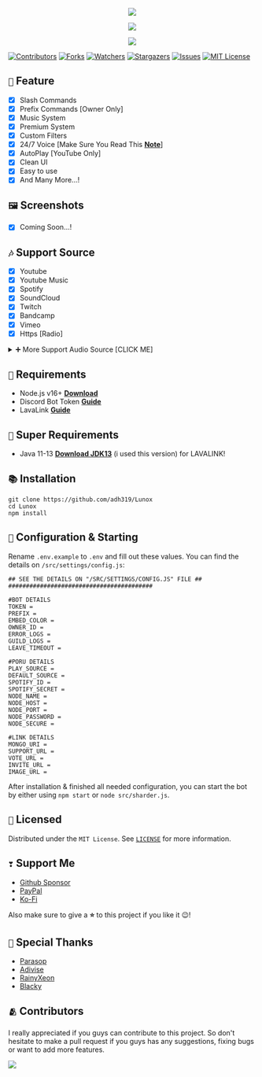 <p align="center">
<img src="https://capsule-render.vercel.app/api?type=waving&color=gradient&height=200&section=header&text=Lunox&fontSize=80&fontAlignY=35&animation=twinkling&fontColor=gradient"/> </a> 
</p>

<p align="center"> 
  <a href="https://ko-fi.com/adh319" target="_blank"> <img src="https://ko-fi.com/img/githubbutton_sm.svg"/> </a> 
</p>

<p align="center"> 
  <a href="https://discord.gg/kNdSkHchzH" target="_blank"> <img src="https://discordapp.com/api/guilds/1025846112399138917/widget.png?style=banner2"/> </a> 
</p>

[![Contributors][contributors-shield]][contributors-url]
[![Forks][forks-shield]][forks-url]
[![Watchers][watchers-shield]][watchers-url]
[![Stargazers][stars-shield]][stars-url]
[![Issues][issues-shield]][issues-url]
[![MIT License][license-shield]][license-url]

## `📑` Feature
- [x] Slash Commands
- [x] Prefix Commands [Owner Only]
- [x] Music System
- [x] Premium System
- [x] Custom Filters
- [x] 24/7 Voice [Make Sure You Read This **[Note](https://github.com/adh319/Lunox/commit/b4880fb419d9136f96c90411e9b9c2c3c984b384)**]
- [x] AutoPlay [YouTube Only]
- [x] Clean UI
- [x] Easy to use
- [x] And Many More...!

## `🖼️` Screenshots
- [x] Coming Soon...!

## `🎶` Support Source
- [x] Youtube
- [x] Youtube Music
- [x] Spotify
- [x] SoundCloud
- [x] Twitch
- [x] Bandcamp
- [x] Vimeo
- [x] Https [Radio]

<details><summary>➕ More Support Audio Source [CLICK ME]</summary>
<p>

## `🎶` More Support **Audio** Source (Require: LavaLink v3.6.x [Recomended v3.6.2])
- [x] [LavaSrc](https://github.com/TopiSenpai/LavaSrc)
- Spotify 
- Deezer
- Apple
- Yandex

- [x] [skybot-lavalink-plugin](https://github.com/DuncteBot/skybot-lavalink-plugin)
- Mixcloud
- Ocremix
- Clyp
- Reddit
- Getyarn
- TikTok
- PornHub
- Soundgasm

</p>
</details>

## `📎` Requirements

- Node.js v16+ **[Download](https://nodejs.org/en/download/)** 
- Discord Bot Token **[Guide](https://discordjs.guide/preparations/setting-up-a-bot-application.html#creating-your-bot)**
- LavaLink **[Guide](https://github.com/freyacodes/lavalink)**

## `🛑` Super Requirements 

- Java 11-13 **[Download JDK13](http://www.mediafire.com/file/m6gk7aoq96db8g0/file)** (i used this version) for LAVALINK!

## `📚` Installation

```
git clone https://github.com/adh319/Lunox
cd Lunox
npm install
```

## `📄` Configuration & Starting

Rename `.env.example` to `.env` and fill out these values. You can find the details on `/src/settings/config.js`:

```#########################################
## SEE THE DETAILS ON "/SRC/SETTINGS/CONFIG.JS" FILE ##
#########################################

#BOT DETAILS
TOKEN = 
PREFIX = 
EMBED_COLOR = 
OWNER_ID = 
ERROR_LOGS = 
GUILD_LOGS = 
LEAVE_TIMEOUT = 

#PORU DETAILS
PLAY_SOURCE = 
DEFAULT_SOURCE = 
SPOTIFY_ID = 
SPOTIFY_SECRET = 
NODE_NAME = 
NODE_HOST = 
NODE_PORT = 
NODE_PASSWORD = 
NODE_SECURE = 

#LINK DETAILS
MONGO_URI = 
SUPPORT_URL = 
VOTE_URL = 
INVITE_URL = 
IMAGE_URL = 
```
After installation & finished all needed configuration, you can start the bot by either using `npm start` or `node src/sharder.js`.

## `🪪` Licensed

Distributed under the `MIT License`. See [`LICENSE`](https://github.com/adh319/Lunox/blob/main/LICENSE) for more information.

## `❣` Support Me

- [Github Sponsor](https://github.com/sponsors/adh319)
- [PayPal](https://paypal.me/dh319)
- [Ko-Fi](https://ko-fi.com/adh319)

Also make sure to give a **⭐** to this project if you like it 😉!

## `👏` Special Thanks

- [Parasop](https://github.com/parasop)
- [Adivise](https://github.com/Adivise)
- [RainyXeon](https://github.com/RainyXeon)
- [Blacky](https://github.com/brblacky)

## `🫂` Contributors

I really appreciated if you guys can contribute to this project. So don't hesitate to make a pull request if you guys has any suggestions, fixing bugs or want to add more features.

<a href="https://github.com/adh319/Lunox/graphs/contributors">
  <img src="https://contributors-img.web.app/image?repo=adh319/Lunox" />
</a>

[contributors-shield]: https://img.shields.io/github/contributors/adh319/Lunox.svg?style=for-the-badge
[contributors-url]: https://github.com/adh319/Lunox/graphs/contributors
[forks-shield]: https://img.shields.io/github/forks/adh319/Lunox.svg?style=for-the-badge
[forks-url]: https://github.com/adh319/Lunox/network/members
[watchers-shield]: https://img.shields.io/github/watchers/adh319/Lunox?style=for-the-badge
[watchers-url]: https://github.com/adh319/Lunox
[stars-shield]: https://img.shields.io/github/stars/adh319/Lunox.svg?style=for-the-badge
[stars-url]: https://github.com/adh319/Lunox/stargazers
[issues-shield]: https://img.shields.io/github/issues/adh319/Lunox.svg?style=for-the-badge
[issues-url]: https://github.com/adh319/Lunox/issues
[license-shield]: https://img.shields.io/github/license/adh319/Lunox.svg?style=for-the-badge
[license-url]: https://github.com/adh319/Lunox/blob/main/LICENSE
[spon-img]: https://media.discordapp.net/attachments/979364157541462066/982734017671606322/Vultr_Logo_Download_Vector.png
